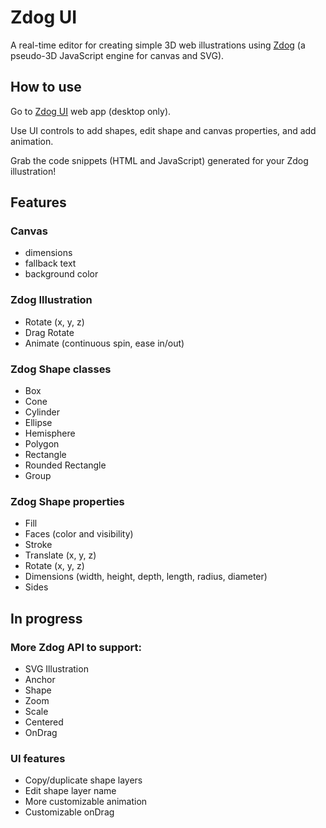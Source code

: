 # Zdog UI

A real-time editor for creating simple 3D web illustrations using [Zdog](https://zzz.dog/) (a pseudo-3D JavaScript engine for canvas and SVG).


## How to use

Go to [Zdog UI](https://oriane212.github.io/zdog-ui/) web app (desktop only). 

Use UI controls to add shapes, edit shape and canvas properties, and add animation.

Grab the code snippets (HTML and JavaScript) generated for your Zdog illustration!



## Features

### Canvas
- dimensions
- fallback text
- background color

### Zdog Illustration
- Rotate (x, y, z)
- Drag Rotate
- Animate (continuous spin, ease in/out)

### Zdog Shape classes
- Box
- Cone
- Cylinder
- Ellipse
- Hemisphere
- Polygon
- Rectangle
- Rounded Rectangle
- Group

### Zdog Shape properties

- Fill
- Faces (color and visibility)
- Stroke
- Translate (x, y, z)
- Rotate (x, y, z)
- Dimensions (width, height, depth, length, radius, diameter)
- Sides



## In progress

### More Zdog API to support:
- SVG Illustration
- Anchor
- Shape
- Zoom
- Scale
- Centered
- OnDrag

### UI features
- Copy/duplicate shape layers
- Edit shape layer name
- More customizable animation
- Customizable onDrag
